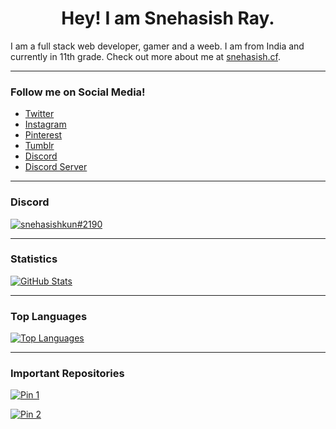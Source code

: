 <h1 align="center">Hey! I am Snehasish Ray.</h1>

I am a full stack web developer, gamer and a weeb. I am from India and currently in 11th grade. Check out more about me at [snehasish.cf](https://snehasish.cf).

---

### Follow me on Social Media!

+ [Twitter](https://twitter.com/snehasishkun)
+ [Instagram](https://instagram.com/snehasishkun)
+ [Pinterest](https://pinterest.com/snehasishkun)
+ [Tumblr](https://snehasishkun.tumblr.com)
+ [Discord](https://discord.com/users/741292272661954651)
+ [Discord Server](https://discord.gg/GdCjHfXDvs)

---
### Discord 
[![snehasishkun#2190](https://lanyard.cnrad.dev/api/741292272661954651)](https://discord.gg/GdCjHfXDvs)

---

### Statistics

[![GitHub Stats](https://github-readme-stats.vercel.app/api?username=snehasishkun&show_icons=true&theme=transparent)](https://github.com/snehasishkun)

---

### Top Languages

[![Top Languages](https://github-readme-stats.vercel.app/api/top-langs?username=snehasishkun&show_icons=true&theme=transparent&layout=compact&langs_count=6)](https://github.com/snehasishkun)

---

### Important Repositories

[![Pin 1](https://github-readme-stats.vercel.app/api/pin/?username=snehasishcodes&repo=cloudinary-multer-cdn)](https://github.com/snehasishkun/cloudinary-multer-cdn)

[![Pin 2](https://github-readme-stats.vercel.app/api/pin/?username=snehasishcodes&repo=snehasishkun)](https://github.com/snehasishkun/snehasishkun)
